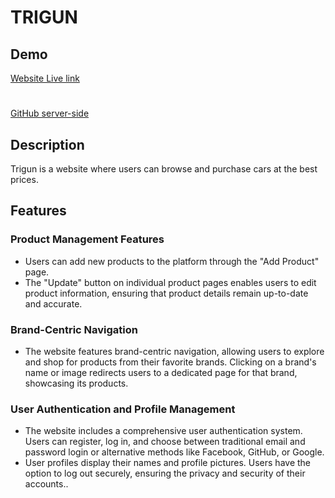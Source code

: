 # TRIGUN



## Demo
[Website Live link](https://trigun-17a88.web.app/)
#
[GitHub server-side](https://github.com/safinxr/trigun-cars-server-side)

## Description
Trigun is a website where users can browse and purchase cars at the best prices.


## Features
### Product Management Features
- Users can add new products to the platform through the "Add Product" page.
- The "Update" button on individual product pages enables users to edit product information, ensuring that product details remain up-to-date and accurate.


### Brand-Centric Navigation
- The website features brand-centric navigation, allowing users to explore and shop for products from their favorite brands. Clicking on a brand's name or image redirects users to a dedicated page for that brand, showcasing its products.

### User Authentication and Profile Management
- The website includes a comprehensive user authentication system. Users can register, log in, and choose between traditional email and password login or alternative methods like Facebook, GitHub, or Google.
- User profiles display their names and profile pictures. Users have the option to log out securely, ensuring the privacy and security of their accounts..

